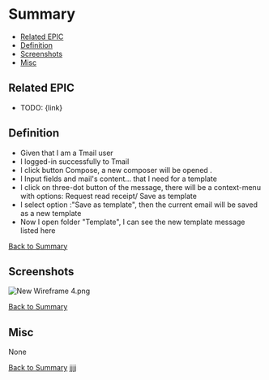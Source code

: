 # Summary

* [Related EPIC](#related-epic)
* [Definition](#definition)
* [Screenshots](#screenshots)
* [Misc](#misc)

## Related EPIC

* TODO: {link}

## Definition
- Given that I am a Tmail user 
- I logged-in successfully to Tmail 
- I click button Compose, a new composer will be opened .
- I Input fields and mail's content... that I need for a template
- I click on three-dot button of the message, there will be a context-menu with options: Request read receipt/ Save as template
- I select option :"Save as template", then the current email will be saved as a new template
- Now I open folder "Template", I can see the new template message listed here 

[Back to Summary](#summary)

## Screenshots

![New Wireframe 4.png](https://images.zenhubusercontent.com/5fe051fa8d2c764dc30ad13b/a5686402-67c4-4590-a801-5f2251b423a2)

[Back to Summary](#summary)

## Misc

None

[Back to Summary](#summary)
jjjj
